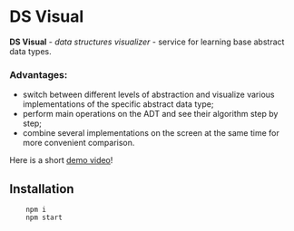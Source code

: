 # DS Visual

**DS Visual** - *data structures visualizer* - service for learning base abstract data types.

### **Advantages:**
- switch between different levels of abstraction and visualize various implementations of the specific abstract data type;
- perform main operations on the ADT and see their algorithm step by step;
- combine several implementations on the screen at the same time for more convenient comparison.

Here is a short [demo video](https://github.com/sandragg/ds-visual/blob/master/ds-visual.mov)!

## Installation 
```
    npm i
    npm start
```
